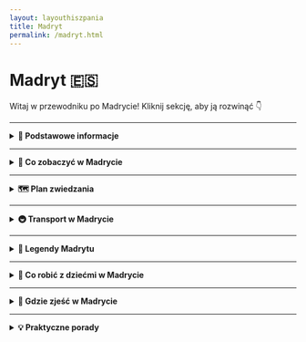 ```yaml
---
layout: layouthiszpania
title: Madryt
permalink: /madryt.html
---
```


# Madryt 🇪🇸 

Witaj w przewodniku po Madrycie! Kliknij sekcję, aby ją rozwinąć 👇


---
<details>
  <summary><strong>📌 Podstawowe informacje</strong></summary>

  <h3>👑 MADRYT</h3>
  <p>
    Madryt – serce Hiszpanii, które nie śpi, bo zawsze coś się dzieje. Nie ma tu plaży, ale jest coś lepszego: nieprzyzwoicie dobra kuchnia, bary tapas na każdym rogu i słońce, które czasem świeci nawet przez całą zimę. To miasto, które z jednej strony potrafi być królewskie i eleganckie, a z drugiej – pełne luzu, śmiechu i życia na ulicy. 
  </p>
  <p>
    Stąd rządzi król, tu decydują politycy, ale też tu bawi się młodzież, tu gra Real Madryt (albo Atlético, jeśli lubisz być pod prąd), tu chodzisz po muzeach, jakbyś zbierał punkty do paszportu kultury, a wieczorem... fiesta, wiadomo.
  </p>
  <p>
    Madryt to też miasto spacerów – chodniki szerokie jak hiszpańska gościnność, parki tak zielone, że można zapomnieć, że jest się w stolicy, a zachody słońca na dachu Círculo de Bellas Artes potrafią wzruszyć nawet najbardziej niewzruszonego podróżnika.
  </p>

  <h4>✈️ Jak się dostać?</h4>
  <p>
    Lotnisko Adolfo Suárez Madrid-Barajas to nie tylko długi szyld – to ogromny węzeł komunikacyjny z bezpośrednimi lotami z Polski (WizzAir, Ryanair, LOT – kto co lubi). Leży zaledwie 13 km od centrum, a dojazd jest banalny – metro (linia 8), autobus ekspresowy (24h na dobę!), taxi albo nawet Uber. Można wysiąść i dosłownie za godzinę sączyć sangrię w dzielnicy La Latina.
  </p>
<h3>☀️ Styl życia w Madrycie</h3>
<p>
Madryt żyje w swoim rytmie – i niekoniecznie pokrywa się on z zegarkiem turysty. Tu życie zaczyna się po 10:00, rozkręca się koło 15:00, a wieczory... no cóż, trwają do rana. Przerwa na sjestę to świętość, kolacja przed 21:00 to herezja, a spotkania towarzyskie w środku tygodnia? Oczywiście – przecież życie towarzyskie to też obowiązek!
</p>
<p>
Mieszkańcy Madrytu wiedzą, jak cieszyć się chwilą. Długie rozmowy przy kawie, tapas z przyjaciółmi, spacery po parkach i plazach, wspólne kibicowanie w barach – wszystko to tworzy klimat, który zaraża luzem i radością życia. Tu nie musisz się spieszyć. Madryt nauczy Cię, że „mañana” to nie lenistwo, tylko filozofia spokoju.
</p>
<p>
A jeśli już mówimy o tradycjach, to nie można zapomnieć o niedzieli. Madrytczycy traktują ją jak święto – to dzień odpoczynku, relaksu i... spacerów! Wiele osób spędza go na przechadzkach po Retiro, głównym parku stolicy, albo bierze udział w tradycyjnych spotkaniach przy „torta de aceite” – słodkich bułeczkach, które najlepiej smakują z kawą. Niedzielne popołudnia to również czas na odwiedzanie lokalnych rynków, takich jak Mercado de San Miguel, gdzie można spróbować hiszpańskich przysmaków i spędzić czas w gronie bliskich.
</p>
</details>

   
  

---

<details>
  <summary><strong>🎯 Co zobaczyć w Madrycie</strong></summary>
  <p>
    Madryt nie rzuca się na Ciebie jak Paryż z wieżą Eiffla czy Rzym z każdym kamieniem krzyczącym „imperium!”. On cię uwodzi powoli – najpierw zaprosi na kawę, potem pokaże jakiś pałac, a na końcu zaprowadzi cię na zachód słońca, po którym już nie będziesz chciał wracać. Co więc warto zobaczyć w tej miejskiej telenoweli?
  </p>

 <details>
  <summary><strong>🏰 Pałac Królewski (Palacio Real)</strong></summary>
  <p><strong>Współrzędne:</strong> 40.4173° N, 3.7147° W</p>
  <p>
    Pałac Królewski w Madrycie to miejsce, które wygląda jakby zostało wyjęte prosto z baśni o królewnach, książętach i smokach (choć smoków tu raczej nie znajdziesz, ale kto wie?). To oficjalna rezydencja hiszpańskiej rodziny królewskiej, chociaż sami monarchowie od dawna już się tu nie zatrzymują. W każdym razie, nie martw się – to nie oznacza, że pałac jest pusty! Wręcz przeciwnie – jest pełen przepychu, złota i takiego przepychu, że aż ciężko uwierzyć, że nie przeżywasz właśnie sceny z filmu o wielkich intrygach dworskich.
  </p>
  <p>
    Wejście do Pałacu to jak krok w czasie, gdy królowa Elżbieta I zarządzała modą, a monarchowie spacerowali w swych bogato zdobionych strojach, otoczeni doradcami i… strażnikami, którzy wyglądają jakby właśnie wyszli z wybiegu mody. Pałac to prawdziwe arcydzieło architektury barokowej. To jeden z największych i najpiękniejszych pałaców w Europie, więc bez wątpienia wywoła u Ciebie ślinotok z zachwytu, a po wyjściu poczujesz się jakbyś przeżył coś wielkiego, chociażbyś tylko spacerował po jego holach i podziwiał wystrój wnętrz. 
  </p>
  <p>
    Mówią, że „mniej znaczy więcej”, ale to na pewno nie jest dewiza Pałacu Królewskiego. Złote sufity, tapety z jedwabiu, żyrandole, które mają więcej kryształów niż cały twój budżet na wakacje, a także mnóstwo pokoi, które nie mogłyby być bardziej wypełnione przepychem. W każdym z tych pomieszczeń czujesz się jakbyś wpadł do czasów, gdzie złoto i jedwab były normą. Przypuszczam, że nie raz pomyślisz, że Twoje mieszkanie mogłoby być równie gustowne, gdyby tylko miało nieco więcej tych wszystkich drogocennych detali. 
  </p>
  <p>
    Chociaż dziś królowie nie siedzą na tronie, nie znaczy to, że Pałac nie jest pełen życia. Tutaj organizowane są oficjalne ceremonie, a także, jeśli masz szczęście, możesz natknąć się na jakiś interesujący event, który pozwoli ci poczuć się jak część hiszpańskiej arystokracji. Niezależnie od tego, czy staniesz na chwilę przed drzwiami Pałacu, czy weźmiesz udział w zwiedzaniu wnętrz – poczujesz się jak w filmie, gdzie twoim zadaniem jest rozwiązanie jakiejś dworskiej tajemnicy, podczas gdy eleganckie kurtyzany plotkują na tyłach. W końcu, wszystko jest możliwe w tym pałacowym świecie. 
  </p>
  <p>
    Pałac to jednak nie tylko wnętrza, ale także ogrody! Po wyjściu z pomieszczeń pełnych złota, warto udać się na spacer po zewnętrznych ogrodach, które w swoim uroku nie ustępują wnętrzom. Piękne alejki, fontanny, zieleń – wszystko sprawia, że możesz poczuć się jak na królewskim spacerze w towarzystwie… no właśnie, nikogo, bo wciąż możesz czuć się jakbyś był jedynym gościem na tej monarchistycznej ziemi. Idealne na chwile relaksu po zobaczeniu barokowego przepychu w środku.
  </p>
  <p>
    A teraz dla tych, którzy czują, że ich marzenie o byciu księżniczką lub księciem jest wciąż żywe – wejdź na dach Pałacu. Tak, na dachu czeka Cię widok, który rozciąga się na całe miasto. Widok jest tak niesamowity, że poczujesz się jakbyś naprawdę miał jakieś królewskie korzenie, a Madryt – to twoje królestwo. I tu dopiero zaczyna się magia – poczujesz, jak miasto wchodzi ci w serce, a ty zrozumiesz, dlaczego tak wiele osób zakochało się w tym pałacu.
  </p>
  <p>
    Warto dodać, że Pałac Królewski jest jednym z najbardziej rozpoznawalnych symboli Madrytu, więc nawet jeśli nie planujesz zwiedzać wnętrz, na pewno zrobisz sobie zdjęcie przed tym monumentalnym budynkiem. A jeśli ktoś zada Ci pytanie „Gdzie jesteś?”, odpowiedz z dumą: „Jestem w sercu Madrytu, królewskim sercu”. I niech wszyscy ci zazdroszczą!
  </p>
  <p>
    Pałac Królewski w Madrycie to po prostu atrakcja, której nie można pominąć. Czy to dla wykwintnego wystroju, czy dla poczucia, że przynajmniej przez chwilę jesteś częścią hiszpańskiej monarchii – warto odwiedzić to miejsce. W końcu, kto nie chciałby poczuć się jak książę (albo chociaż jak turysta, który dobrze się bawi)?
  </p>
</details>

  <details>
  <summary><strong>🖼️ Muzeum Prado</strong></summary>
  <p><strong>Współrzędne:</strong> 40.4138° N, 3.6921° W</p>
  <p>
    Muzeum Prado to jak biblioteka wypełniona obrazami, które mogą cię rozbawić, zadziwić, a czasami sprawić, że zastanowisz się, czy przypadkiem nie straciłeś poczucia rzeczywistości. To jedno z najważniejszych muzeów w Europie i kolejne miejsce, które sprawi, że poczujesz się jak intelektualista, nawet jeśli przed chwilą robiłeś selfie z gołębiem na Plaza Mayor. W końcu sztuka współczesna to jedno, ale stara sztuka, pełna pędzli, farb i bez wątpienia geniuszu – to zupełnie inna bajka.
  </p>
  <p>
    Wchodząc do Prado, przygotuj się na spotkanie z gigantami malarstwa: Velázquez, Goya, El Greco – to nazwiska, które mogą sprawić, że poczujesz się jakbyś przeniósł się do XVII czy XVIII wieku. I wiesz co? To będzie absolutnie magiczne. Obrazy tych mistrzów to prawdziwe dzieła sztuki, które przyprawiają o dreszcze. Czasami masz wrażenie, że portrety stojące w Prado patrzą na ciebie z takim zaciekawieniem, jakbyś miał przed sobą samego siebie, ale w wersji „głównego bohatera dramatu historycznego”.
  </p>
  <p>
    Zaczynasz od Velázqueza – tego samego, który stworzył słynny obraz „Las Meninas”. Nie martw się, nie będziesz musiał rozwiązywać żadnych zagadek dotyczących dworskich intryg (choć to by było ciekawe), ale poczujesz się jak część tej całej atmosfery. A potem trafiasz na Goyę. Goya to ten facet, który pomalował „Czarną Serię”, czyli obrazy, które mogą sprawić, że zaczniesz zastanawiać się nad sensem życia. Ale spokojnie, to tylko malarstwo. Nikt cię nie zmusi do rozmyślania o złamanych sercach i nieudanych romansach w XVIII wieku. 
  </p>
  <p>
    Jeśli nie jesteś mistrzem w rozpoznawaniu sztuki, to nie przejmuj się. Muzeum Prado sprawi, że każda wizyta będzie ekscytująca, a obrazy mówią do ciebie w sposób, który ma więcej sensu niż cała twoja kolekcja zdjęć na Instagramie. Co ciekawe, w Prado wciąż odbywają się wystawy czasowe, które pozwalają zobaczyć dzieła różnych artystów, nie tylko tych na stałe związanych z Hiszpanią. Więc jeśli masz dość już patrzenia na tych samych twórców, zawsze znajdziesz coś nowego, co zaspokoi twoje artystyczne głody.
  </p>
  <p>
    Zanim wyjdziesz, koniecznie sprawdź dzieła El Greca, które są w Prado – jeśli jeszcze tego nie zrobiłeś, prawdopodobnie będziesz zaskoczony jego unikalnym stylem, który przypomina coś pomiędzy abstrakcją, a dziełami religijnymi, które mogłyby stać się okładkami płyt metalowych zespołów. 
  </p>
  <p>
    Jeśli po całym zwiedzaniu nadal masz energię (i nie czujesz się jak malarz po 12 godzinach pracy), to wybierz się na chwilę odpoczynku w muzealnej kawiarni. Odpowiednia dla tych, którzy marzą o relaksie po całym dniu podziwiania sztuki. I tak, kawa smakuje lepiej, gdy masz za sobą Goyę i Velázqueza.
  </p>
  <p>
    A na koniec – nie zapomnij o „próbie intelektualistycznej”. Wystarczy popatrzeć na jeden z obrazów, zmrużyć lekko oczy i powiedzieć: „Hmmm, ciekawe, jakie emocje wyraża ta postać?”. Ludzie będą ci zazdrościć, bo wyglądasz wtedy jak ktoś, kto rozumie te wszystkie malarskie tajemnice. A jeśli uda ci się wymyślić coś bardziej wyszukanego, to już w ogóle będziesz na szczycie!
  </p>
  <p>
    Wizyta w Prado to jak podróż w czasie, gdzie każdy obraz to klucz do zrozumienia minionych wieków. Jeśli Madryt to miasto sztuki, to Prado jest jego sercem. Niezależnie od tego, czy jesteś fanem sztuki, czy po prostu chcesz popatrzeć na obrazy, które nie rozprysną się ci na ekranie telefonu – to miejsce jest absolutnie obowiązkowe. 
  </p>
</details>

  <details>
  <summary><strong>🌳 Park Retiro</strong></summary>
  <p><strong>Współrzędne:</strong> 40.4168° N, 3.6840° W</p>
  <p>
    Park Retiro to taki Madryt w wersji "slow life". Jeśli miasto jest za głośne, zbyt tłoczne i pełne ludzi, którzy biegają od muzeum do muzeum, to tutaj znajdziesz chwilę oddechu. To nie tylko park – to miejsce, gdzie możesz poczuć się jak prawdziwy madrycki bohater... oczywiście, jeżeli „bohater” oznacza osobę, która relaksuje się przy fontannach, unika zgiełku i tylko od czasu do czasu daje się porwać na przejażdżkę łódką po jeziorze.
  </p>
  <p>
    Park jest rozległy, więc jeśli chcesz poczuć się jak prawdziwy odkrywca, bez obaw – masz gdzie wędrować. Czekają tu alejki, które prowadzą do urokliwych zakątków, a każda z nich to inny świat: raz spotkasz tu joginów robiących "tree pose" (na pewno lepszych od twoich prób w domu), innym razem zobaczysz grupy przyjaciół, którzy postanowili poprzestać na tańczeniu salsy przy muzyce z głośników. Jest też kilka "stref relaksu", czyli takich miejsc, w których wyciągasz koc i zapominasz o całym świecie – a jeśli trafi ci się ładna pogoda, na pewno nie będziesz chciał wyjść.
  </p>
  <p>
    Jezioro w parku to prawdziwa atrakcja – nie dlatego, że ma jakąś specjalną historię (choć kto wie, może ma), ale głównie dlatego, że to miejsce, w którym możesz wypożyczyć łódkę i spędzić kilka chwil na wodzie. Wyobraź sobie – ty, łódka, jezioro, spokój, może kawałek chleba, który wpadnie do wody, a w oddali dzieciaki, które rzucają ci spojrzenia pełne zazdrości. Słoneczne popołudnie w Madrycie w tej scenerii? Marzenie.
  </p>
  <p>
    Ale to nie wszystko! W parku znajdziesz też Pałac Kryształowy (Palacio de Cristal), który wygląda jakby ktoś umieścił go tam przypadkiem, nie wiedząc, co zrobić z resztkami starego szkła i konstrukcji. Tak, wygląd jest imponujący, a wnętrze pełne sztuki współczesnej. Możesz poczuć się, jakbyś przeniósł się do innego wymiaru, w którym wszyscy rozmawiają o sztuce, a ty masz ochotę raczej kupić lody.
  </p>
  <p>
    Warto też zwrócić uwagę na Pałac Velázquez, który jest teraz muzeum, ale kiedyś służył jako miejsce dla królewskich wystaw. Nie musisz być specjalistą od sztuki, żeby docenić architekturę tego miejsca i klimat, który tworzy. A jeśli niczego nie kupisz, przynajmniej możesz zrobić zdjęcie na tle pałacu i poczuć się jak członek rodziny królewskiej... no, prawie.
  </p>
  <p>
    Park Retiro to idealne miejsce na leniwy spacer, ale także doskonała przestrzeń na poranną medytację, jogę (jeśli tego szukasz) lub po prostu przysiąść w cieniu i patrzeć, jak życie płynie wokół ciebie. Tu masz wszystko: jezioro, pałace, fontanny, kwiaty, mnóstwo przestrzeni i odpowiednią ilość spokoju, by naprawdę poczuć, że jesteś w sercu Madrytu, ale z dala od zgiełku. Jeśli Madryt jest za szybki, to Retiro to jego wolniejsza wersja.
  </p>
  <p>
    Więc jeśli masz dość zwiedzania muzeów i chcesz się zrelaksować, albo po prostu cieszyć się widokiem jakiegoś gołębia, który może czuć się bardziej artystyczny od ciebie – Park Retiro jest twoim nowym najlepszym przyjacielem. Jeśli przyjeżdżasz do Madrytu, nie zapomnij się tam zatrzymać. I pamiętaj, że nie ma nic złego w tym, żeby spędzić popołudnie po prostu siedząc na trawie z dobrym książkowym towarzystwem.
  </p>
</details>

  <details>
  <summary><strong>🌇 Świątynia Debod</strong></summary>
  <p><strong>Współrzędne:</strong> 40.4255° N, 3.7184° W</p>
  <p>
    Tak, dobrze widzisz – Świątynia Debod w Madrycie to nie pomyłka. To egipska świątynia w samym sercu Hiszpanii, więc jeśli kiedykolwiek marzyłeś o tym, żeby poczuć się jak Indiana Jones, nie musisz już latać do Egiptu. Wystarczy, że odwiedzisz to miejsce, które wygląda jakby zostało tu przeniesione z czasów faraonów, prosto do Madrytu – ale bez piasku, za to z palmami i widokiem na miasto.
  </p>
  <p>
    Świątynia została zbudowana ponad 2 000 lat temu nad brzegiem Nilu, a potem, po zamknięciu Aswan, podjęto decyzję o przeniesieniu jej do Madrytu. Dlaczego Madryt? No cóż, to trochę jak prezent od Egiptu dla Hiszpanii – a kto nie lubi prezentów? Przeniesiono ją do Madrytu w latach 60-tych, a teraz jest jedną z największych atrakcji turystycznych, które łączą historię z magią starożytnego Egiptu w sercu współczesnej Hiszpanii.
  </p>
  <p>
    Wokół świątyni rozciąga się mały park, więc idealnie nadaje się na szybki spacer w upalne dni (a Madryt potrafi być upalny). Możesz tu też spotkać turystów robiących zdjęcia na tle piramidy, ale nie tylko – lokalni mieszkańcy również przychodzą tu odpocząć i podziwiać zachody słońca. Tak, zachód słońca przy Świątyni Debod to widok, który zapada w pamięć. Różowe, złote i pomarańczowe barwy nieba odbijają się w wodzie i wiesz, że właśnie znalazłeś najlepsze miejsce w Madrycie do zrobienia pamiątkowego zdjęcia. I kto powiedział, że nie można być w dwóch miejscach jednocześnie – starej, egipskiej świątyni i nowoczesnym Madrycie?
  </p>
  <p>
    Choć w środku świątynia jest dość minimalistyczna, to cała jej otoczka, w tym również wieczorne iluminacje, sprawia, że odwiedzający czują się, jakby przekroczyli granicę między epokami. Możesz poczuć się jak starożytny Egipcjanin na chwilę, gdy spacerujesz po placu wokół świątyni, ale bez konieczności walki z piramidami.
  </p>
  <p>
    I tak, to wciąż nie jest żart – w Madrycie naprawdę możesz zobaczyć starożytną egipską świątynię. Więc jeśli masz dość klasycznych zabytków, jak pałace czy muzea, a chcesz zobaczyć coś naprawdę wyjątkowego, Świątynia Debod będzie dla Ciebie idealnym przystankiem. Zdecydowanie miejsce, które trzeba zobaczyć. A jeśli szukasz pomysłu na idealne selfie... wiesz, gdzie iść.
  </p>
</details>

<details>
  <summary><strong>🛍️ Gran Vía</strong></summary>
  <p><strong>Współrzędne:</strong> 40.4190° N, 3.7074° W</p>
  <p>
    Gran Vía w Madrycie to jak główna arteria miasta – nie tylko dla samochodów, ale przede wszystkim dla turystów i tych, którzy chcą poczuć puls stolicy Hiszpanii. Jeśli Madryt miałby swoje serce, to biłoby właśnie tutaj. To jedna z najbardziej rozpoznawalnych ulic w mieście, pełna neonów, sklepów, teatrów i niezliczonych restauracji. Przyjeżdżasz, patrzysz, i zastanawiasz się, czy jesteś w Madrycie, Nowym Jorku, czy na Broadwayu. Przekonasz się, że Gran Vía to prawdziwa mieszanka kultury, mody i nieustającego zgiełku – a każdy jej krok to jak scena w filmie.
  </p>
  <p>
    Jeśli mówimy o Gran Vii, to mówimy o ulicy, która łączy historię z nowoczesnością. Jest to przestrzeń, gdzie obok secesyjnych kamienic stoją nowoczesne wieżowce. Poczujesz się tu jak bohater filmu, który idzie do kina na najnowszy hit, ale zamiast popcornu, ma w ręku torbę z zakupami. W ciągu dnia Gran Vía tętni życiem: ludzie wchodzą do butików, a turyści robią zdjęcia na tle najbardziej ikonicznych budynków. Wieczorem cała ulica zamienia się w neonową krainę, gdzie światła teatrów i sklepów tworzą niesamowitą atmosferę.
  </p>
  <p>
    Gran Vía to też raj dla miłośników zakupów. Znajdziesz tu wszystko – od luksusowych butików po sieciowe sklepy, które pozwalają poczuć się jak na modowej ulicy w Mediolanie. Jeśli nie masz zamiaru wydawać fortuny na markowe ubrania, zawsze możesz poszukać czegoś w bardziej przystępnej cenie. I pamiętaj – Gran Vía to też świetne miejsce na przerwę w kawiarni. Po kilku godzinach spaceru po sklepowych labiryntach, możesz sięgnąć po kawę i odpocząć, obserwując tłumy przechodzące obok. 
  </p>
  <p>
    A jeśli masz ochotę poczuć się jak prawdziwy Madrytczyk, to tu również znajdziesz teatr i kino – czyli rozrywkę w najlepszym stylu. Gran Vía to również centrum życia nocnego Madrytu, z wieloma barami i klubami, które nie pozwolą Ci się nudzić. Jeśli chcesz poczuć prawdziwy klimat miasta, koniecznie wybierz się tutaj na wieczorny spacer, bo magia Gran Vii w blasku neonów robi wrażenie. 
  </p>
  <p>
    Mówią, że Madryt to miasto, które nigdy nie zasypia – a Gran Vía to idealny dowód na to, że to prawda. Miejsce, które łączy sztukę, zakupy, kulturę i zabawę, i które jest w stanie zaspokoić potrzeby każdego turysty. Więc nie zwlekaj – wskocz na Gran Vía i daj się porwać jej atmosferze. I pamiętaj – to dopiero początek madryckiej przygody!
  </p>
</details>

  <details>
  <summary><strong>⛪ Plaza Mayor</strong></summary>
  <p><strong>Współrzędne:</strong> 40.4154° N, 3.7074° W</p>
  <p>
    Plaza Mayor to serce Madrytu, które bije w rytmie hiszpańskiej tradycji, turystyki i kawy z mlekiem. To rynek, który z każdej strony otoczony jest pięknymi budynkami z balkonami, a na środku można poczuć się jak bohater filmu – tylko w tej wersji głównym bohaterem jest kanapka z kalmarami. Tak, dobrze widzisz – jeśli chcesz poczuć się jak prawdziwy Madrytczyk, to wpadnij tu na lunch i zamów tę lokalną specjałość. Wyjątkowy smak i... dziwne spojrzenia przechodniów, którzy się zastanawiają, dlaczego jedzących kalmary nikt nie karmi na plaży.
  </p>
  <p>
    Plaza Mayor to miejsce, które już od stuleci łączy Madrytczyków. Dziś pełne jest turystów, którzy robią zdjęcia, spacerują po arkadach i zastanawiają się, czy to właśnie tu kiedyś odbywały się słynne corridy. Może nie znajdziesz byka, ale za to na pewno zobaczysz artystów ulicznych, którzy dumnie prezentują swoje talenty – od tańców flamenco po śpiewy, które mogą ci przypomnieć, że Hiszpanie potrafią rozgrzać atmosferę lepiej niż sama słońce. 
  </p>
  <p>
    Plaza Mayor to także idealne miejsce na odpoczynek. Siadasz w jednej z kawiarenek, zamawiasz kawę i zaczynasz podziwiać piękno otaczających Cię budynków, które pamiętają czasy Habsburgów. Możesz tu spokojnie zrelaksować się, podziwiając styl architektoniczny z XVI wieku, ale nie zapominaj, że to także miejsce pełne życia. Ludzie przechadzają się, gawędzą, a niektórzy – jak ty – patrzą z zachwytem na to, jak w jednym miejscu zderzają się historia, kultura i codzienność.
  </p>
  <p>
    A kiedy zmęczy Cię już spacer, możesz zatrzymać się przy jednym z kiosków i spróbować słynnych churros z czekoladą. Smak tej przekąski to prawdziwa uczta dla podniebienia, ale musisz się przygotować, bo te słodkości mają w sobie moc uzależniającą. Będziesz chciał więcej, a potem... jeszcze więcej! 
  </p>
  <p>
    Warto też wiedzieć, że Plaza Mayor to doskonałe miejsce na rozpoczęcie swojego zwiedzania Madrytu. To jak centrum turystyczne, z którego wszędzie jest blisko. Możesz stąd udać się na Pałac Królewski, Mercado de San Miguel czy gran Via. A jeśli będziesz miał szczęście, na Plaza Mayor trafisz akurat na jakieś wydarzenie, koncert lub targ, które dodatkowo umili Ci czas. 
  </p>
  <p>
    Więc jeśli chcesz poczuć się jak prawdziwy Madrytczyk (albo przynajmniej zbliżyć się do tego ideału), koniecznie odwiedź Plaza Mayor. I nie zapomnij spróbować kalmarów w bułce – jeśli nie tutaj, to gdzie indziej?
  </p>
</details>

<details>
  <summary><strong>🌞 Puerta del Sol</strong></summary>
  <p><strong>Współrzędne:</strong> 40.4168° N, 3.7038° W</p>
  <p>
    Puerta del Sol to miejsce, gdzie Madryt zaczyna swoją opowieść. Dosłownie. Z tego punktu rozchodzą się wszystkie główne drogi Hiszpanii, więc jeśli kiedykolwiek zastanawiałeś się, gdzie zacząć zwiedzanie tego miasta, to właśnie tutaj. To jak centralna scena w teatrze Madrytu – pełno ludzi, straganów, artystów ulicznych i turystów, którzy zastanawiają się, w którą stronę pójść, by zobaczyć więcej tej miejskiej telenoweli. Warto tylko pamiętać, że nie ma tu co liczyć na chwilę ciszy. Puerta del Sol to zawsze gwar i zgiełk, który jednak ma swój niepowtarzalny urok.
  </p>
  <p>
    Co tu zobaczymy? Oprócz niezliczonej ilości turystów (spokojnie, będziesz jednym z nich), można natrafić na symbol Madrytu – niedźwiedzia wspinającego się na drzewo. Tak, w tym mieście mają w herbie... niedźwiedzia. I to nie byle jakiego, tylko stojącego dumnie na drzewie, bo czemu nie? Na Placu znajduje się także „Kilometr zero” – punkt, od którego zaczynają się wszystkie drogi w Hiszpanii. To doskonała okazja, żeby zrobić zdjęcie, które pochwalisz się znajomym, mówiąc, że właśnie stoisz w samym sercu kraju.
  </p>
  <p>
    Puerta del Sol to również świetne miejsce na ludziobranie – turyści tu przychodzą, fotografują się, filmują, a Hiszpanie – no cóż – załatwiają codzienne sprawy, niczym się nie przejmując. To klasyczna hiszpańska mieszanka turystycznego szaleństwa i miejskiego życia w jednym. I tak, jak Madryt jest znany z tego, że nie śpi, tak Puerta del Sol to jego serce, które bije bez przerwy. Zatrzymują się tu autobusy, pociągi, turyści, lokalni – wszyscy w tym samym miejscu, w tym samym czasie. 
  </p>
  <p>
    Ale Puerta del Sol to nie tylko punkt startowy do innych atrakcji, ale także idealne miejsce, by poczuć rytm miasta. Co tu robić? Możesz posiedzieć na jednym z ławek (które są wspaniałym przykładem „wygodnych” hiszpańskich standardów siedzenia) i obserwować ludzi. A jeśli znuży cię tłum, zawsze możesz znaleźć chwilę dla siebie w jednej z okolicznych kawiarni, gdzie najczęściej serwują "churros con chocolate". Kto by pomyślał, że na jednym placu można jednocześnie czuć się częścią tłumu i odrobinę jak turysta w poszukiwaniu przygód? 
  </p>
  <p>
    Więc jeśli chcesz poczuć się jak prawdziwy Madrytczyk (lub turysta na wczasach w stolicy Hiszpanii), koniecznie zatrzymaj się na Puerta del Sol. Zrób zdjęcie, obróć się w kółko, poczuj ten niepowtarzalny klimat, a potem ruszaj dalej – w stronę Pałacu Królewskiego, na Gran Vía, a może nawet na zakupy, bo Puerta del Sol to również świetna baza wypadowa do szaleństwa zakupowego.
  </p>
</details>

<details>
  <summary><strong>🕍 Katedra Almudena</strong></summary>
  <p><strong>Współrzędne:</strong> 40.4169° N, 3.7116° W</p>
  <p>
    Katedra Almudena to miejsce, które przez lata robiło w Madrycie coś w stylu „przepraszam, jeszcze nie gotowe”, ale teraz? No teraz to już arcydzieło. Zaczęło się skromnie, od prób budowy w 1883 roku, ale jakby architekt stwierdził, że tak łatwo to z niego nie wyjdzie i postanowił, żeby wszystko było doskonałe – trochę klasyki, trochę nowoczesności, no i kilka fajnych detali, żeby nikt się nie nudził. Katedra to połączenie tradycji i współczesności, jakby ktoś chciał połączyć gotyk z odrobiną nowoczesnego minimalizmu. Tylko zamiast skórzanych sof, masz złote ołtarze. 
  </p>
  <p>
    Jeśli szukasz momentu „wow”, to widok z dachu tej katedry będzie odpowiedni. Niezależnie od tego, czy zmęczony turysta, czy ambitny podziwiacz, warto się wdrapać (no, może nie wdrapać, ale wjechać windą), żeby zobaczyć panoramę Madrytu z góry. Tak, ten widok to coś, czego nie zapomnisz – Madryt rozciąga się jak na dłoni, a Ty poczujesz się, jakbyś podbijał świat z wysokości. Nawet jeśli Twoje nogi krzyczą, że mają dość, a cellulit nie chce współpracować w tej walce, ten widok wynagrodzi Ci każdy krok.
  </p>
  <p>
    W środku, to już totalna magia. Ołtarze, mozaiki, rzeźby – tyle dekoracji, że w zasadzie można by tu zrobić osobną wystawę pt. „Jak ozdobić kościół na sto różnych sposobów”. To idealne miejsce, by poczuć się przez chwilę jak król (albo przynajmniej jego doradca), i nie, nie musisz mieć diademu ani korony – wystarczy tylko parę minut podziwiania. 
  </p>
  <p>
    A jeśli jesteś osobą, która lubi zaskakiwać innych ciekawostkami, to pamiętaj – Katedra Almudena to miejsce, gdzie odbył się ślub Jana Pawła II z Królową Hiszpanii, Sofią. Więc nie tylko turystycznie, ale i historycznie – to miejsce, które ma swoją wagę. Warto przystanąć, by poczuć tę historyczną atmosferę, a potem... no cóż, wrócić do tej cudownej codzienności Madrytu i ruszać na dalsze przygody. 
  </p>
  <p>
    P.S. Warto tu wpaść na chwilę spokoju – to miejsce, które spokojnie może być jednym z tych, które przypomną Ci, że Madryt to nie tylko szaleństwo. I choć z zewnątrz może wyglądać jak klasyczny kościół, to w środku kryje się coś, co sprawi, że przez chwilę poczujesz się jak turysta... z duchowym doświadczeniem.
  </p>
</details>

<details>
  <summary><strong>🧱 Mercado de San Miguel</strong></summary>
  <p><strong>Współrzędne:</strong> 40.4153° N, 3.7094° W</p>
  <p>
    Wchodzisz do Mercado de San Miguel i masz poczucie, że trafiłeś do nieba... ale nie takiego nudnego, białego z chmurkami. Tu jest żywiołowo, kolorowo i pełno smakołyków, które bardziej przypominają dzieło sztuki niż zwykły obiad. Połączenie rynku i gastronomicznej mekki, gdzie każdy kęs jest jak mała uczta z różnymi smakami Hiszpanii. To nie jest zwykły targ, to raczej popis tego, co Hiszpania ma najlepsze do zaoferowania w formie bitej śmietany, tapasów i reszty pyszności.
  </p>
  <p>
    Mercado de San Miguel to raj dla zmysłów – każdy kąt pachnie inaczej, a każdy stragan kusi czymś nowym. Możesz tu spróbować wszystkiego: od świeżych ostryg, przez churros, po mini-hamburgery – każdy kawałek to mała podróż do innego regionu Hiszpanii. Najlepsze w tym miejscu jest to, że nie musisz decydować się na jedno danie – to jak bufet marzeń, tylko że lepszy. W jednym kącie degustujesz szynkę iberyjską, w drugim próbujesz najnowsze trendy w hiszpańskim jedzeniu, a w trzecim... po prostu siedzisz przy barze i pijesz czwórkę wina z lokalnymi winogronami. 
  </p>
  <p>
    W środku panuje atmosfera, która wciąga niczym najlepszy odcinek serialu. Nie zdziw się, jeśli zatrzymasz się tu na chwilę, a po godzinie odkryjesz, że przesiedziałeś cały wieczór. Po zmroku, kiedy tłumy turystów znikają, a przyjeżdżają lokalni mieszkańcy, miejsce nabiera jeszcze większego uroku. W końcu to przecież tu możesz spróbować najlepszej oliwy, zapisać się na kurs gotowania paelli (wiesz, że też na to zasługujesz) i zakochać się w winie, którego nie znajdziesz nigdzie indziej. 
  </p>
  <p>
    Ale pamiętaj – ceny tu czasem mogą być wyższe niż twoje ambicje, zwłaszcza jeśli zamówisz tapas od lokalnych mistrzów sztuki kulinarnej. Ale hej – dla takich chwil warto czasem wydać parę euro więcej. Mercado de San Miguel to nie tylko miejsce, w którym zjesz – to doświadczenie, które na długo zostanie w pamięci. Jeśli szukasz miejsca, które łączy smak, atmosferę i mały kawałek hiszpańskiej duszy, to właśnie tu powinieneś być. 
  </p>
  <p>
    P.S. I nie zapomnij spróbować cava! To jak hiszpański sposób na powiedzenie „ciesz się życiem” w jednej butelce.
  </p>
</details>

<details>
  <summary><strong>🎭 Teatro Real</strong></summary>
  <p><strong>Współrzędne:</strong> 40.4189° N, 3.7110° W</p>
  <p>
    Teatro Real to jak luksusowy teatr operowy, w którym królowie nie tylko siedzą na balkonach, ale sami wykonują rolę! Wchodzisz do tego miejsca i czujesz się jak część wielkiego dramatu – nie tylko na scenie, ale i wśród publiczności, bo przecież czy jest coś bardziej ekscytującego niż możliwość założenia smokingu i udawania, że masz przepustkę na galę rozdania Oscarów? 
  </p>
  <p>
    W Teatro Real odbywają się spektakle na światowym poziomie – Carmen, Don Giovanni, Tosca... Można by pomyśleć, że opera to tylko dla wyższych sfer, ale nie! Zresztą, jeśli nigdy nie bywasz na operze, to teraz masz idealną okazję, by poczuć się jak bohater opery, samemu wybierając, czy wejdziesz na spektakl z wielkim grzmotem, czy cichutko usiądziesz w najciemniejszym rogu, szukając trochę kultury i może... wyjątkowej atmosfery.
  </p>
  <p>
    Budynek Teatru Real sam w sobie to prawdziwy zabytek. Z zewnątrz jest taki dostojny, że nie wiesz, czy to teatr, czy pałac królewski – elegancja, detale, architektura... To jakby Leonardo da Vinci i David Bowie zaprojektowali wspólnie budynek. I rzeczywiście, wnętrze sprawia, że nie możesz się oprzeć wrażeniu, że oto stajesz w centrum świata sztuki – złote zdobienia, wielkie sale, luksusowe loże… prawdziwy teatr marzeń.
  </p>
  <p>
    Oczywiście, bilet na operę kosztuje więcej niż twój zwykły zestaw do kina, ale patrz na to jak na inwestycję. Bo teatr to nie tylko spektakl – to cała atmosfera, przeżycie, coś, co zapamiętasz na długo. Co więcej, Teatro Real to miejsce, które oferuje coś dla każdego – nie tylko dla tych, którzy potrafią rozpoznać „Tenor, śpiewający w wysokich rejestrach”. Można tu też przyjść na koncerty, festiwale, a nawet próby – co świetnie sprawdza się, jeśli chcesz poczuć się jak VIP bez wydawania fortuny na bilet.
  </p>
  <p>
    P.S. A jeśli nie masz pojęcia, o czym śpiewają w operze, to zrób jak ja – ubierz się elegancko, przytakuj ze zrozumieniem, a potem... po prostu pozwól sobie na rozkoszowanie się magią sztuki. 
  </p>
</details>

<details>
  <summary><strong>🧩 Plaza de España</strong></summary>
  <p><strong>Współrzędne:</strong> 40.4179° N, 3.7132° W</p>
  <p>
    Plaza de España to miejsce, które zmieniło się bardziej niż Twoja ulubiona aplikacja po aktualizacji. Po remoncie prezentuje się jak prawdziwa gwiazda Madrytu, ale nie martw się – nie zapomniała swoich korzeni. Choć teraz wygląda bardziej elegancko, nadal czuje się jak stary przyjaciel, który za każdym razem mówi „cześć!” z nowym uśmiechem. 
  </p>
  <p>
    Znajdziesz tu nie tylko wspaniałe widoki, ale i pomnik Don Kichota, który (nadal) walczy z wiatrakami. Może i nie tak jak kiedyś, ale jego walka z tymi nieuchwytnymi wrogami trwa – chyba to zrozumiesz, gdy po raz kolejny napotkasz tłum turystów, próbujących zrobić sobie selfie z jego pomnikiem. A co tam! Sam Don Kichot pewnie by się śmiał. 
  </p>
  <p>
    Plaza de España to jedno z tych miejsc, które jest pełne historii, ale nie traktuje jej zbyt poważnie. Możesz tu usiąść na jednej z ławek, patrząc na Don Kichota, który nieustannie marzy o bohaterskich czynach, ale wcale nie musi walczyć – wystarczy, że jest symbolem tego, co Madryt w sobie kryje: pasji, energii i tej nieodpartej chęci, by dążyć do czegoś, nawet jeśli jest to wiatrak.  
  </p>
  <p>
    Warto tu przyjść, pospacerować, zrobić kilka zdjęć i zrozumieć, że Plaza de España jest niczym Madryt – wciąż pełne niespodzianek, wciąż w ruchu i pełne życia. A na koniec dnia – idealne miejsce na picie kawy i podziwianie miejskiego zgiełku, który zdaje się być częścią tej telenoweli, w której każdy turysta ma swoje miejsce.
  </p>
</details>

<details>
  <summary><strong>⚽ Santiago Bernabéu</strong></summary>
  <p><strong>Współrzędne:</strong> 40.4531° N, 3.6883° W</p>
  <p>
    Santiago Bernabéu to stadion, który ma więcej historii niż Twoje konto na Instagramie, a z pewnością więcej emocji niż wszystkie Twoje wieczory z Netflixem. To miejsce, które każdemu piłkarskiemu fanowi daje dreszczyk emocji już przy samym wejściu, a jeśli jesteś kibicem Realu Madryt – to czujesz się tu jak w świątyni. Jeśli zaś nie – nie martw się, stadion ma taką atmosferę, że poczujesz się jak na największym koncercie w twoim życiu, nawet jeśli nie wiesz, co to „ofensywa”.
  </p>
  <p>
    Oczywiście, stadion Santiago Bernabéu to nie tylko dla fanów piłki nożnej. Możesz tu przyjść, nawet jeśli Twoja jedyna styczność z piłką to ta na Instagramie. Wewnątrz znajdziesz muzeum pełne pucharów, trofeów i zdjęć piłkarskich legend – Ronaldo? Raul? Może tu, może tam. To miejsce pełne wspomnień i emocji, które sprawiają, że zaczynasz marzyć o zdobyciu złotej piłki... a przynajmniej o dobrym selfie na tle stadionu.
  </p>
  <p>
    Warto zajrzeć do muzeum – bo co może być lepszego, niż popatrzeć na trofea, których prawdopodobnie nigdy nie zdobędziesz (ale przynajmniej przez chwilę poczujesz się jak mistrz)? A jeśli masz szczęście i akurat wpadniesz na mecz – przywitaj się z tą niezapomnianą atmosferą i od razu zacznij kibicować, bo w Madrycie to trochę jak bycie częścią wielkiego sportowego show.
  </p>
  <p>
    Dla tych, którzy nie mają biletów na mecz, stadion oferuje wycieczki, gdzie możesz zajrzeć do szatni, przejść przez tunel, którym piłkarze wchodzą na boisko, a także usiąść na trybunach i poczuć się jak prawdziwy kibic. Bo Santiago Bernabéu to miejsce, które wciąga bez względu na to, czy interesujesz się piłką nożną, czy po prostu chcesz poczuć ducha Madrytu na własnej skórze.
  </p>
</details>

<details>
  <summary><strong>⚽ Wanda Metropolitano</strong></summary>
  <p><strong>Współrzędne:</strong> 40.4375° N,  -3.6004° W</p>
  <p>
    Wanda Metropolitano – stadion, który jest tak nowoczesny, że nie tylko piłkarze, ale nawet kibice czują się tutaj jak na futurystycznym statku kosmicznym. Jeśli Santiago Bernabéu to starożytna świątynia piłki nożnej, to Wanda Metropolitano to jej nowoczesny, pełen technologii brat, który lubi głośno mówić: „Zobacz, co potrafię!”. Ale nie martw się – nawet jeśli nie znasz się na piłce nożnej, poczujesz się tutaj jak VIP, bo stadion ma to „coś”.
  </p>
  <p>
    Jako główny obiekt Atlético Madryt, Wanda Metropolitano to miejsce, gdzie każdy mecz to prawdziwa impreza. Tu nie chodzi tylko o grę – tu chodzi o emocje, atmosferę i fanów, którzy są bardziej zaangażowani niż Twoi znajomi w typowaniu wyników na Facebooku. Więc jeśli nie jesteś kibicem Atletico, to po tej wizycie możesz już zacząć.
  </p>
  <p>
    Stadion jest nowoczesny, piękny, z przestronnymi trybunami i świetnym widokiem z każdego miejsca. Dodatkowo, masz okazję zwiedzić muzeum, które opowiada historię klubu, pełne trofeów, zdjęć i pamiątek z największych piłkarskich chwil. Możesz zobaczyć, co oznacza prawdziwa pasja do futbolu – a jeśli to Cię nie przekona, to na pewno przekona Cię nowoczesna architektura i rozmach tego miejsca.
  </p>
  <p>
    Wanda Metropolitano to nie tylko mecz – to doświadczenie. Stadion organizuje liczne wydarzenia, koncerty, a nawet... wystawy piłkarskie. Możesz także skorzystać z wycieczek po stadionie, które zabiorą cię wszędzie – od szatni piłkarzy, przez salę konferencyjną, po miejsce, w którym możesz poczuć się jak prawdziwy mistrz na środku boiska.
  </p>
  <p>
    Jeśli akurat jesteś w Madrycie, nie zapomnij o wizycie na Wanda Metropolitano – bo kto wie, może przekonasz się, że piłka nożna to coś więcej niż tylko „kopać piłkę”.
  </p>
</details>
 
<details>
  <summary><strong>🤫 Sekretne miejsca w Madrycie</strong></summary>
  <p>
    Madryt to miasto, które ma swoje dobrze znane atrakcje, ale prawdziwe skarby często kryją się w mniej uczęszczanych zakątkach. Jeśli chcesz poczuć się jak odkrywca, oto kilka tajemniczych miejsc, które pozwolą Ci odkryć Madryt z zupełnie innej strony.
  </p>

  <details>
    <summary><strong>🌿 Ogród Sabatini</strong></summary>
    <p>
      Jeśli myślisz, że ogrody w Madrycie to tylko Retiro, to zaskoczymy Cię. Ogród Sabatini, tuż obok Pałacu Królewskiego, to oaza spokoju, gdzie możesz poczuć się jak w filmie historycznym. Proste, symetryczne alejki i klasyczne rzeźby – to jak spacer w raju. Tylko nie mów nikomu, że to miejsce jest prawie puste, bo niech to zostanie naszą tajemnicą.
    </p>
  </details>

  <details>
    <summary><strong>🏛️ Pałac Palacio de Cibeles</strong></summary>
    <p>
      Większość turystów przechodzi obok tego pałacu nieświadoma, że może wejść do środka. Palacio de Cibeles to nie tylko piękny budynek – to także centrum kulturalne, z tarasem widokowym, z którego rozpościera się niesamowita panorama Madrytu. Możesz tu napić się kawy, podziwiając miasto – i to wszystko w otoczeniu luksusu, który nie jest tak popularny jak inne atrakcje.
    </p>
  </details>

  <details>
    <summary><strong>🎭 Teatro Español</strong></summary>
    <p>
      W sercu Madrytu, gdzie turystów nie widać, znajduje się Teatro Español. Jest to jedno z najstarszych teatrów w Hiszpanii, z atmosferą, którą można poczuć tylko w takich urokliwych, mało turystycznych miejscach. Można tu zobaczyć spektakl, ale jeśli nie masz czasu, warto chociaż zajrzeć do środka i poczuć klimat tej historycznej sceny.
    </p>
  </details>

  <details>
    <summary><strong>🕯️ Ermita de San Antonio de la Florida</strong></summary>
    <p>
      Tylko prawdziwi poszukiwacze sekretów Madrytu wiedzą o tym malutkim kościółku, który skrywa dzieło sztuki – malowidła Goyi! To miejsce jest pełne mistycyzmu, spokojne i niezwykłe. A do tego mało turystów – to prawdziwa perełka!
    </p>
  </details>

  <details>
    <summary><strong>🌇 Templo de Debod w nocy</strong></summary>
    <p>
      Choć Templo de Debod jest już dobrze znane turystom, mało kto zdaje sobie sprawę, jak magicznie wygląda nocą. Kiedy słońce zachodzi, a świątynia oświetlona jest ciepłym światłem, atmosfera staje się niemal mistyczna. To idealne miejsce na romantyczny spacer, który nie wchodzi w turystyczną trasę.
    </p>
  </details>

  <details>
    <summary><strong>🖼️ Museo del Romanticismo</strong></summary>
    <p>
      Mało turystów zagląda do tego muzeum, a szkoda. Museo del Romanticismo to miejsce, które przeniesie Cię do XIX wieku, kiedy Madryt pełen był artystów, pisarzy i romantyków. To kolejne tajne miejsce, które powinno znaleźć się na Twojej mapie. Mniejsze, kameralne i pełne uroku – jakbyś znalazł się w osobnym czasie i przestrzeni.
    </p>
  </details>

  <details>
    <summary><strong>🏞️ Jardines de las Vistillas</strong></summary>
    <p>
      Mniej znane ogrody w Madrycie, gdzie możesz uciec od tłumów turystów. Vistillas to miejsce idealne na relaks, z widokiem na miasto i atmosferą pełną lokalnego charakteru. Nikt tu nie pędzi – to miejsce, gdzie Madryt wycisza się, a Ty możesz poczuć się jak prawdziwy mieszkaniec stolicy.
    </p>
  </details>

  <p><strong>Tip z serca:</strong> Sekretne miejsca w Madrycie nie czekają na tłumy. Ciesz się chwilą, rozkoszuj się spokojem i nie bój się szukać tych, które umknęły oczom innych. Zgadnij, kto będzie pierwszy na miejscu?</p>
</details>
</details>


---

<details>
  <summary><strong>🗺️ Plan zwiedzania</strong></summary>

<details>
  <summary><strong>🗓️ Dzień 1: Serce Madrytu, królewski przepych i egipski zachód słońca</strong></summary>

  <p>
    Madryt nie atakuje atrakcji na hurra – on Cię wciąga jak dobra telenowela. Zaczynamy od samego serducha miasta, potem zaglądamy do królewskich komnat, robimy przystanek na coś pysznego, a kończymy w miejscu, gdzie słońce żegna się w stylu faraonów. Brzmi intensywnie? Tak ma być.
  </p>

  <h4>🌞 Puerta del Sol</h4>
  <p>
    Witamy w centrum wszystkiego. Puerta del Sol to taki madrycki Times Square – tylko bardziej hiszpański i z mniejszą szansą na reklamę zegarków. Tutaj znajdziesz <strong>punkt „kilometr zero”</strong> – czyli start wszystkich hiszpańskich dróg. Można się tu zgubić, zakochać i znaleźć w tym samym czasie. 
    Przed Tobą słynny <strong>niedźwiedź wspinający się na drzewo poziomkowe</strong> (czyli symbol miasta – serio, Madryt ma słabość do dziwnych zwierząt), a wokół kręcą się turyści, grajkowie, mimowie i – oczywiście – sprzedawcy dziwnych okularów. Klimat? Jakby każda minuta była początkiem święta.
  </p>

  <h4>⛪ Plaza Mayor</h4>
  <p>
    Kilka kroków dalej trafiasz na <strong>Plaza Mayor</strong> – plac jak z obrazka. Otoczony eleganckimi budynkami, idealnie symetryczny, z posągiem króla, który wygląda, jakby i on też szukał najbliższej kawiarni. W dzień to raj dla turystów i artystów ulicznych, wieczorem zmienia się w arenę tapasowych podbojów. 
    <strong>Tip: zamów „bocadillo de calamares”</strong> – kanapkę z kalmarami. Brzmi dziwnie? Może. Ale Madryt się nie pyta – Madryt częstuje.
  </p>

  <h4>🧱 Mercado de San Miguel</h4>
  <p>
    Czas coś przegryźć – i robimy to z przytupem. Wchodzisz do <strong>Mercado de San Miguel</strong> i wiesz, że Twoja dieta właśnie dostała SMS-a z tekstem „nie dzisiaj”. 
    Tapasy, owoce morza, mini-deserki, wina z każdej części Hiszpanii. Tu jedzenie jest sztuką, a degustacja to obowiązek turysty. Można zacząć od ostrygi, potem przegryźć jamón ibérico, a na deser – kieliszek cava i churros. 
    Uwaga: portfel może zapłakać, ale serce i żołądek będą śpiewać flamenco.
  </p>

  <h4>🏰 Pałac Królewski (Palacio Real)</h4>
  <p>
    Królowie tu już nie śpią, ale pałac wciąż wygląda, jakby lada moment miał wjechać orszak z XVIII wieku. <strong>Palacio Real</strong> to największy pałac królewski w Europie Zachodniej – i serio, czuć to każdym metrem marmuru.
    Z zewnątrz monumentalny, w środku – pełen złota, jedwabiu i żyrandoli, które same mogłyby mieć swoje konto na Instagramie. 
    Wchodzisz i czujesz, że Twoje codzienne życie (z mikrofalą i IKEA) to zupełnie inna liga. A jednak... podoba Ci się tu. Nawet bardzo.
  </p>

  <h4>⛪ Katedra Almudena</h4>
  <p>
    Po drugiej stronie ulicy stoi <strong>Katedra Almudena</strong> – i nie da się jej nie zauważyć. Wielka, różnorodna, trochę jakby ktoś przez pomyłkę połączył gotyk z modernizmem. Ale to właśnie czyni ją wyjątkową.
    W środku witraże robią klimat, a z dachu roztacza się <strong>fantastyczny widok na miasto i pałac</strong>. Warto się wspiąć – to taki prezent za wytrwałość. A poza tym: lepsze selfie niż z tarasu galerii handlowej.
  </p>

  <h4>🌇 Świątynia Debod</h4>
  <p>
    I nagle... Egipt. W środku Madrytu. <strong>Świątynia Debod</strong> to prezent od Egipcjan, żeby podziękować Hiszpanom za pomoc w ratowaniu zabytków. 
    Efekt? Egipska świątynia z widokiem na park i zachodzące słońce. Romantyzm w czystej postaci – pary siedzą na murkach, dzieci biegają w tle, a słońce chowa się za horyzontem jak aktor po owacjach na stojąco. 
    Można tu siedzieć godzinami. Albo przynajmniej do momentu, aż skończy się bateria w telefonie.
  </p>

  <h4>🍷 Wieczór – tapas i zachwyty</h4>
  <p>
    Po takim dniu należy Ci się coś pysznego i coś w kieliszku. Polecam tapas tour po okolicy La Latina – bar do baru, tapa do tapy, aż trafisz na swój ulubiony smak Madrytu. A jeśli nie tapas, to przynajmniej kieliszek tinto de verano z widokiem na miasto, które Cię właśnie rozkochało.
  </p>

  <p><strong>Tip z serca:</strong> Ten dzień to jak wstęp do znajomości z Madrytem – trochę klasyki, trochę jedzenia i trochę zachwytu. Nie biegnij – daj się prowadzić. Madryt wie, co robi.</p>
</details>

<details>
  <summary><strong>🗓️ Dzień 2: Sztuka, zieleń i ulica, która nie zasypia</strong></summary>

  <p>
    Drugi dzień w Madrycie? Czas na kombinację: wielka sztuka, wielka zieleń i wielka ulica. Czyli idealny miks na dzień pełen „wow”, „mmm” i „ale fajnie tu”. Wszystko w zasięgu nóg i z przerwami na coś słodkiego.
  </p>

  <h4>🖼️ Muzeum Prado</h4>
  <p>
    Zaczynamy mocno – <strong>Muzeum Prado</strong>. Świątynia sztuki, gdzie Goya, Velázquez i spółka wiszą na ścianach i rzucają Ci wyzwanie: „rozumiesz mnie?”. Może nie zawsze, ale to nie przeszkadza się zachwycać. Must-see i must-slow-walk.
  </p>

  <h4>🖌️ Muzeum Thyssen-Bornemisza</h4>
  <p>
    Dosłownie rzut beretem od Prado (i tak, ktoś kiedyś rzucał), znajduje się <strong>Thyssen</strong> – idealna kontynuacja artystycznej podróży. Tu masz przekrój przez całą historię sztuki: od średniowiecza po pop-art. A sala z pejzażami Holendrów? Ukojenie duszy.
  </p>

  <h4>🎨 Centrum Sztuki Reina Sofía</h4>
  <p>
    Trzeci punkt „Złotego Trójkąta Sztuki”. <strong>Reina Sofía</strong> to dom nowoczesności – Picassa, Dalí i ludzi, którzy mieli wizje niekoniecznie po herbacie. „Guernica” robi wrażenie większe niż ekran IMAX. I nie zapomnij o windzie panoramicznej!
  </p>

  <h4>🌳 Park Retiro</h4>
  <p>
    Po uczcie dla ducha, pora na ucztę dla płuc. <strong>Park Retiro</strong> – zielony raj, w którym życie płynie wolniej, a ludzie są piękniejsi (to ta hiszpańska aura). Łódki, pawie, kryształowy pałac i gofry, które kalorycznie niweczą cały ten spacer. Ale warto.
  </p>

  <h4>🏛️ Puerta de Alcalá</h4>
  <p>
    Wychodząc z Retiro, wpadasz na <strong>Puerta de Alcalá</strong> – triumfalną bramę, która mówi „Hola!” bardziej elegancko niż jakikolwiek przewodnik. Można podziwiać, można cyknąć zdjęcie, można zrobić mini-piknik na trawniku obok.
  </p>

  <h4>🛍️ Gran Vía</h4>
  <p>
    Królowa madryckich ulic. <strong>Gran Vía</strong> to Broadway, Soho i 5th Avenue w jednym, tylko z churrosami na każdym rogu. Sklepy, kina, neony, muzyka i ludzie, którzy wyglądają, jakby właśnie wrócili z castingu do Netflixa. Tu się nie chodzi – tu się płynie z tłumem.
  </p>

  <h4>⛲ Plaza del Callao</h4>
  <p>
    Gran Vía prowadzi Cię prosto na <strong>Plaza del Callao</strong> – serce miejskiego zgiełku, gdzie możesz usiąść na schodach i patrzeć, jak życie mknie. Obok świetne księgarnie, lodziarnie i kino z widokiem na miasto z dachu (El Corte Inglés – serio, warto).
  </p>

  <h4>🍸 Rooftop Bellas Artes</h4>
  <p>
    Na wieczór – <strong>Circulo de Bellas Artes</strong>. Rooftop z widokiem na cały Madryt. Wino, zachód słońca, lekki wiatr i poczucie, że jesteś bohaterem jakiegoś hiszpańskiego filmu. I może jesteś.
  </p>

  <p><strong>Tip z serca:</strong> Ten dzień można spokojnie przejść piechotą – trasa to coś między kulturalnym maratonem a miejskim spa dla zmysłów. Nie spiesz się – Madryt i tak Cię dogoni z tapasami.</p>
</details>

<details>
  <summary><strong>🗓️ Dzień 3: Hipsteriada, stadion i sekrety Madrytu</strong></summary>

  <p>
    Trzeci dzień to moment, by zajrzeć za kulisy. Tam, gdzie turyści rzadziej docierają, a lokalsi mają swoje ulubione kawiarnie, murale i stadiony. To Madryt bez filtrów – z nutką espresso, graffiti i stadionową pieśnią w tle.
  </p>

  <h4>☕ Malasaña</h4>
  <p>
    Zaczynamy od <strong>Malasañi</strong> Jeśli Madryt miałby swoje serce hipstera – byłaby to Malasaña. Tu na każdej ulicy znajdziesz mural, bar z piwem rzemieślniczym i second-hand, w którym można kupić kurtkę z lat 80., która wygląda, jakby przeżyła Movidę (i pewnie tak było). To dzielnica, gdzie babcia serwuje tapas obok sklepu z winylami, a każdy pies ma bardziej wyszukane imię niż większość ludzi. Idealne miejsce na kawę z mlekiem owsianym, artystyczne zdjęcie latarni i rozważania nad sensem życia – albo przynajmniej nad tym, czy zamówić jeszcze jedną empanadę.
</p>


  <h4>🎨 Calle del Pez i murale</h4>
  <p>
    Spacer ulicą <strong>del Pez</strong> to jak scrollowanie Instagrama w realu. Murale, grafiki, małe galerie i antykwariaty z książkami, które mają więcej historii niż większość seriali. Cicho, kolorowo i inspirująco.
  </p>

  <h4>🪞 Plac Dos de Mayo</h4>
  <p>
    Serce Malasañi – <strong>Plaza Dos de Mayo</strong>. Miejsce, gdzie możesz zjeść tapas, wypić coś zimnego i obserwować lokalne życie: dzieci grające w piłkę, psy większe niż ich właściciele i staruszków grających w domino z miną taktyków wojskowych.
  </p>

  <h4>🏟️ Santiago Bernabéu</h4>
  <p>
    Pora na futbolową pielgrzymkę – <strong>Santiago Bernabéu</strong>. Niezależnie, czy kochasz Real, czy nie wiesz, co to spalony – stadion robi wrażenie. Zwiedzanie muzeum to podróż przez historię piłki, złote buty i setki trofeów. A sklepik? Groźny dla portfela.
  </p>

  <h4>🛹 Madrid Río</h4>
  <p>
    Z Bernabéu wskocz w metro i przeskocz do <strong>Madrid Río</strong> – nadbrzeżnego parku, który ciągnie się kilometrami. Miejsce na spacer, rolki, rower albo po prostu leżenie na trawie i udawanie, że jesteś lokalsem, który ma wszystko pod kontrolą.
  </p>

  <h4>🏟️ Wanda Metropolitano (dla chętnych)</h4>
  <p>
    Dla kibiców drugiej strony barykady – <strong>Wanda Metropolitano</strong>, dom Atlético. Stadion nowoczesny jak lotnisko, z klimatem jak z lat 90., ale pełen pasji. Dla fanów piłki – obowiązkowo, dla reszty – ciekawe doświadczenie.
  </p>

  <h4>🕯️ Sekretne legendy i nawiedzone ulice</h4>
  <p>
    Wieczorem wróć do centrum i rusz śladem <strong>madryckich legend</strong>. Zajrzyj na Calle del Milagro (podobno pełna cudów), do nawiedzonego <strong>Domu Siedmiu Kominków</strong>, a potem zamknij dzień przy fontannie Cibeles – królowej wód i memów.
  </p>

  <p><strong>Tip z serca:</strong> Daj się ponieść nastrojowi tego dnia – to dzień, w którym warto skręcić w boczną uliczkę, usiąść na krawężniku i zjeść lody, nie patrząc na mapę. Madryt i tak znajdzie Cię sam.</p>
</details>

<details>
  <summary><strong>🗓️ Dzień 4: Wypad poza Madryt – ucieczka w klimat średniowieczny</strong></summary>

  <p>
    Po trzech dniach intensywnego zwiedzania, czas na wypad za miasto. Madryt ma wokół siebie prawdziwe perełki – od królewskich rezydencji, przez średniowieczne zaułki, po miasteczka z duszą i widokami, które Instagram przyjmie bez filtra.
  </p>

  <h4>⛪ Toledo – miasto trzech kultur</h4>
  <p><strong>Dlaczego warto:</strong> Toledo to podróż w czasie – z jednej strony katedra, z drugiej meczet, a gdzieś między nimi synagoga. Wszystko na wzgórzu, otoczone rzeką, z wąskimi uliczkami jak labirynt z powieści historycznej. Idealne na całodniowy spacer i churros w cieniu wieży. Bonus: widok z punktu widokowego Mirador del Valle – wow.</p>
  <p><strong>Jak dojechać:</strong> Pociąg AVANT z dworca Atocha – 33 minuty jazdy, jeździ co godzinę. Bilet w dwie strony to ok. 20–25 €. Albo autobus ALSA – taniej (ok. 10 €), ale jedzie godzinę i 30 minut.</p>

  <h4>🏰 El Escorial – królewski chill i groby monarchów</h4>
  <p><strong>Dlaczego warto:</strong> El Escorial to pałac-klasztor-muzeum-cmentarz w jednym. Królowie Hiszpanii tu mieszkali, modlili się i... zostali pochowani. Ogrody, widoki na góry i powaga miejsca sprawiają, że człowiek czuje się, jakby znał Habsburgów osobiście. A przy tym mniej turystów niż w Toledo.</p>
  <p><strong>Jak dojechać:</strong> Pociąg Cercanías z dworca Chamartín lub Príncipe Pío – linia C3 lub C8. Dojazd trwa ok. 1 godziny. Bilet tam i z powrotem – ok. 10 €.</p>

  <h4>🎨 Alcalá de Henares – śladami Cervantesa</h4>
  <p><strong>Dlaczego warto:</strong> Miasto narodzin Cervantesa (tak, tego od Don Kichota). Stare uniwersytety, brukowane ulice i klimat spokojnego studenckiego miasteczka. Idealne, jeśli chcesz mniej tłumów i więcej literackiej aury.</p>
  <p><strong>Jak dojechać:</strong> Cercanías C2 z Atocha – 40 minut jazdy. Bilet to ok. 5 € w jedną stronę. Pociągi kursują co 10–20 minut.</p>

  <p><strong>Tip z serca:</strong> Zabierz wygodne buty i pustą kartę pamięci. Te miasteczka wyglądają jakby kręcono tam filmy kostiumowe – tylko bez green screena.</p>
</details>

</details>

---

<details>
  <summary><strong>🚇 Transport w Madrycie</strong></summary>

  <h4>🚌 Komunikacja miejska</h4>
  <p>
    <p>
  Madryt to nie miejsce, gdzie „się idzie pieszo wszędzie” (chyba że kochasz spacery maratońskie w 40 stopniach). Na szczęście komunikacja miejska działa tu jak dobrze naoliwiona maszyna – szybka, punktualna i klimatyzowana (czyli zbawienie w lipcu). Metro to prawdziwy gigant – 13 linii, ponad 300 stacji i tyle tuneli, że nawet kret miałby zawroty głowy. Do tego autobusy EMT (nie, nie to pogotowie – to lokalne niebieskie autobusy), które kursują nawet wtedy, gdy nie wiadomo dlaczego wszystko inne nie działa. A jeśli marzysz o podróży za miasto – są pociągi Cercanías, czyli szybkie wehikuły, które przeniosą Cię do urokliwych miasteczek i z powrotem, zanim zdążysz powiedzieć „churros z czekoladą”.
</p>
  </p>

  <ul>
    <li><strong>Bilet jednorazowy (metro/autobus):</strong> 1,50–2,00 €</li>
    <li><strong>10 przejazdów (Metrobus):</strong> 12,20 € – ważny na metro i autobusy EMT</li>
    <li><strong>Dopłata lotniskowa:</strong> +3,00 €</li>
    <li><strong>Bilet turystyczny (Abono Turístico):</strong> nielimitowane przejazdy – 
      <ul>
        <li>1 dzień: 8,40 €</li>
        <li>2 dni: 14,20 €</li>
        <li>3 dni: 18,40 €</li>
        <li>7 dni: 35,40 €</li>
      </ul>
    </li>
  </ul>

  <p>
    Karta transportowa <strong>TTP / Tarjeta Multi</strong> kosztuje 2,50 € i można ją kupić na stacjach metra.
  </p>

  <h4>🚍 Autobusy podmiejskie (Interurbanos)</h4>
  <p>
    Zielone autobusy łączą Madryt z okolicznymi miejscowościami (np. El Escorial, Alcalá de Henares, Aranjuez). Odjeżdżają z dużych dworców, jak <strong>Moncloa</strong> czy <strong>Avenida de América</strong>.
  </p>
  <ul>
    <li><strong>Bilet jednorazowy:</strong> 1,30 € – 5,00 € w zależności od strefy</li>
    <li><strong>10 przejazdów:</strong> od 12,20 € (na krótkich trasach)</li>
  </ul>
  <p>
    Dobre opcje na wycieczki poza miasto! Uwaga: bilety kupuje się u kierowcy lub przez aplikację Consorcio Transportes Madrid.
  </p>

  <h4>🚆 Pociągi Cercanías</h4>
  <p>
    Madryckie pociągi podmiejskie łączą centrum z dalszymi dzielnicami i miastami (np. Toledo, Aranjuez, lotnisko T4). Szybkie i punktualne – idealne na wycieczki.
  </p>
  <ul>
    <li><strong>Bilet jednorazowy:</strong> 1,70 € – 5,50 € (w zależności od strefy, do 7 stref)</li>
    <li><strong>Bilet 10 przejazdów:</strong> 10,20 € – 38,45 € (w zależności od strefy)</li>
  </ul>
  <p>
    Bilety kupisz w automatach lub przez aplikację Renfe Cercanías. Jeśli masz <strong>Abono Turístico</strong>, Cercanías też jest w cenie!
  </p>

  <h4>🚖 Taksówki i aplikacje</h4>
  <p>
    Oficjalne taksówki (białe z czerwonym paskiem) mają stałą cenę z lotniska: <strong>30 €</strong>. Działają też <strong>Uber, Bolt, Cabify</strong>.
  </p>

  <h4>🚲 Rowery i hulajnogi</h4>
  <p>
    <strong>BiciMAD</strong> – rowery elektryczne: 0,50 € za 10 min. Hulajnogi (Lime, Dott, Tier) to ok. 0,20 € za minutę.
  </p>

  <h4>🚗 Samochód?</h4>
  <p>
    Nie warto. Centrum to strefa niskiej emisji (Madrid Central), dostępna głównie dla mieszkańców. Parkowanie? Drogo i trudno. Metro wygra.
  </p>

  <p>
    <a href="https://www.metromadrid.es/en" target="_blank">Mapa metra – kliknij tutaj</a>
  </p>
</details>

---

<details>
  <summary><strong>👻 Legendy Madrytu</strong></summary>

  <p>
    Madryt ma swoje tapas, ma flamenco, ale też ma... duchy, przeklęte ulice i nawiedzone pałace. I choć za dnia to miasto pełne życia, po zmroku – lepiej nie rozmawiać za głośno z cieniami. Oto kolejne miejsca, gdzie historia zderza się z legendą, a klimat grozy wchodzi jak sangria po południu.
  </p>

  <h4>🕸️ Korytarze strachu – Palacio de Linares</h4>
  <p>
    Barokowa rezydencja w samym centrum miasta i jeden z najbardziej nawiedzonych budynków w Hiszpanii. Mówi się, że para arystokratów nieświadomie wzięła ślub jako rodzeństwo (sic!) i z tego kazirodczego związku narodziła się mała Raimunda – której duch wciąż krąży po salach, wołając „mamá”. Serio, nagrania EVP (głosy duchów) są na YouTubie.<br>
    <em>Lokalizacja:</em> <strong>Plaza de Cibeles</strong>
  </p>

  <h4>🪦 Duch bezdomnego z Puerta del Sol</h4>
  <p>
    Zatłoczony, pełen turystów plac? A jakże. Ale w nocy, przy jednej z fontann, ponoć pojawia się postać starszego mężczyzny w brudnym płaszczu, który pyta przechodniów o godzinę... i znika. Lokalni mówią, że to duch bezdomnego, który zamarzł tu pewnej zimy. Zegarka lepiej nie pokazywać.<br>
    <em>Lokalizacja:</em> <strong>Puerta del Sol</strong>
  </p>

  <h4>⛓️ Więzienie duchów – Cuartel del Conde-Duque</h4>
  <p>
    Dawne koszary, później więzienie – dziś centrum kultury. Ale niektórzy pracownicy twierdzą, że słyszą krzyki zza ścian, których nie ma. Duchy dawnych więźniów? A może tylko akustyka i wyobraźnia? Tak czy siak – miejsce z historią i... echami przeszłości.<br>
    <em>Lokalizacja:</em> <strong>Calle Conde Duque 9</strong>
  </p>

  <h4>🕯️ Klasztor z trupią legendą – Real Monasterio de la Encarnación</h4>
  <p>
    Wewnątrz tego klasztoru znajduje się relikwia... zakrzepła krew świętego Pantaleona, która raz do roku – 27 lipca – podobno wraca do płynnej postaci. Jeśli nie – oznacza to katastrofę. Na szczęście, jak na razie, Madryt jeszcze stoi.<br>
    <em>Lokalizacja:</em> <strong>Plaza de la Encarnación</strong>
  </p>

  <h4>⚰️ Cmentarz Almudena i kobieta w czerni</h4>
  <p>
    Największy cmentarz w Madrycie, który kryje mnóstwo sekretów. Strażnicy donoszą o kobiecie w czerni przechadzającej się wśród nagrobków o świcie. Kiedy się zbliżysz – znika. Ponoć to matka, która szuka grobu syna, który zaginął w wojnie domowej. Albo... ktoś, kto nie lubi turystów z kamerami.<br>
    <em>Lokalizacja:</em> <strong>Avenida de Daroca</strong>
  </p>

  <p><strong>Bonus:</strong> Możesz połączyć te legendy w jedną wycieczkę nocną. Albo... czytać je wieczorem pod kocem – też działa!</p>
</details>

---

<details>
  <summary><strong>👶 Co robić z dziećmi w Madrycie</strong></summary>

  <p>
    Madryt to miasto, które wie, jak sprawić, by maluchy i ich rodzice spędzili niezapomniane chwile. Tu nie brakuje atrakcji, które sprawią, że dzieci będą biegać z radości, a rodzice – z ulgą, że odpoczną na chwilę (przynajmniej przy kawie!). Oto kilka miejsc, które musisz odwiedzić z pociechami.
  </p>

  <h4>🦁 Zoo Aquarium de Madrid</h4>
  <p>
    Jeśli Twoje dziecko marzy o spotkaniu z dinozaurami, to się nie martw – chociaż może nie spotka ono wielkich gadów z prehistorii, to w zoo znajdzie mnóstwo innych, równie fascynujących stworzeń! Od lwa po pingwiny, przez delfiny w akwarium – tu każda wizyta to przygoda. I tak, na pewno poczujesz się jak dziecko znowu!
  </p>

  <h4>🚂 Parque de Atracciones</h4>
  <p>
    Rollercoastery, karuzele, i jeszcze raz rollercoastery! Parque de Atracciones to raj dla wszystkich, którzy uwielbiają adrenalinę (czyli dzieci do lat 12 i rodzice, którzy chcą spróbować swoich sił na kolejnych zjazdach). Zresztą, nie ma nic lepszego niż śmiech maluchów na huśtawkach i wesołych miasteczkach!
  </p>

  <h4>🦄 Faunia</h4>
  <p>
    Faunia to bardziej jak dżungla w samym sercu Madrytu. Oprócz zoo, tu znajdziesz parki tematyczne z różnych ekosystemów – od tropikalnych lasów po hiszpańskie łąki. A dzieci będą miały frajdę, bo mogą zobaczyć zwierzęta w ich naturalnym środowisku – a nawet odwiedzić Antarktydę, o ile nie zapomną o czapkach!
  </p>

  <h4>🌳 Parque del Retiro</h4>
  <p>
    I wreszcie – nie zapomnij o parku Retiro. To idealne miejsce na piknik, zabawy na świeżym powietrzu i popołudniowy spacer. A jeśli Twoje dziecko chce się poczuć jak w bajce, wynajmijcie łódkę na stawie – to jedna z tych magicznych chwil, które zapadają w pamięć na długo.
  </p>

  <h4>🎨 CentroCentro</h4>
  <p>
    Wstęp do tego centrum kultury jest darmowy w każdą pierwszą niedzielę miesiąca, a dzieci uwielbiają wszelkiego rodzaju interaktywne wystawy. To świetna okazja, by poczuć atmosferę sztuki, nie wydając przy tym ani grosza! Co więcej, jeśli Twoje dziecko ma artystyczne zapędy, CentroCentro to prawdziwy raj.
  </p>

  <h4>🖼️ Muzeum Prado (za darmo w godz. popołudniowych)</h4>
  <p>
    Tak, dobrze widzisz! Muzeum Prado to jedno z najważniejszych muzeów sztuki na świecie, a dzieci mogą je zwiedzać za darmo w godzinach wieczornych (od 18:00 do 20:00). Więc, jeśli masz małego miłośnika sztuki (lub chociaż próbujesz go nim uczynić), to koniecznie wybierz się tu na szybki spacer po dziełach Velázqueza i Goyi. A jeśli nie, to zawsze warto poznać te „nudne” obrazy, żeby… nauczyć się cicho siedzieć!
  </p>

  <h4>🏰 Palacio Real i jego ogrody</h4>
  <p>
    Pałac Królewski w Madrycie to zamek, którego nie musisz płacić, by go zobaczyć z zewnątrz. Przejdź się po jego ogrodach, gdzie możesz odpocząć na trawie i podziwiać rzeźby oraz fontanny. To również świetne miejsce, by dzieci mogły pobiegać na świeżym powietrzu – a dla rodziców to szansa na chwilę relaksu.
  </p>

  <h4>🎡 Mercado de San Miguel (wstęp darmowy)</h4>
  <p>
    Jeśli chcesz poczuć hiszpańską atmosferę, ale bez wydawania fortuny, odwiedź Mercado de San Miguel. Chociaż sprzedaż jedzenia wiąże się z opłatami, to zwiedzanie samego rynku jest darmowe! A dzieci mogą podziwiać różnorodne produkty, a przy okazji poczuć się jak w prawdziwym, hiszpańskim targu. Gwarantujemy, że wrócicie z apetytem na coś pysznego!
  </p>

  <p>
    Madryt ma naprawdę mnóstwo darmowych atrakcji, które mogą sprawić, że podróż z dziećmi będzie równie ekscytująca, co zabawna! Nie musisz szukać drobnych w kieszeni, by cieszyć się tym miastem.
  </p>
</details>


---

<details>
  <summary><strong>🍴 Gdzie zjeść w Madrycie</strong></summary>

  <p>
    Madryt to prawdziwa uczta dla podniebienia! Od tradycyjnych tapas po nowoczesne gastro doznania, stolica Hiszpanii nie zawodzi. Oto kilka miejsc, które warto odwiedzić, żeby zasmakować w autentycznej kuchni madryckiej – zarówno tych popularnych, jak i mniej znanych.
  </p>

  <h4>🍤 Sobrino de Botín</h4>
  <p>
    W tym miejscu nie tylko zjesz wyśmienite dania, ale także poczujesz magię historii – to najstarsza restauracja na świecie, która znajduje się na Liście Rekordów Guinnessa! Podaję się tu klasyczne dania hiszpańskie, jak pieczony baran czy tradycyjna hiszpańska zupa cebulowa. Dodatkowo wnętrze to prawdziwa podróż w czasie, w której poczujesz się jak w XIX wieku. To miejsce dla miłośników historii i smaku w jednym!
  </p>

  <h4>🍕 Pizzas al Cuadrado</h4>
  <p>
    Choć może i nie jest to tradycyjna hiszpańska pizza, to na pewno jest pyszna! W Pizzas al Cuadrado pizza jest podawana w kwadracie, a wybór smaków sprawia, że każdy znajdzie coś dla siebie. Idealne na szybki lunch w centrum Madrytu, ale na pewno nie zabraknie tu i odrobiny tradycyjnych hiszpańskich dodatków, jak szynka serrano czy oliwki.
  </p>

  <h4>🥘 Mercado de San Miguel</h4>
  <p>
    Jeśli szukasz miejsca, w którym możesz spróbować wszystkiego po trochu, Mercado de San Miguel to miejsce, które musisz odwiedzić. To kultowy targ, pełen różnorodnych stoisk z jedzeniem – od tapas po świeże owoce morza, czy wykwintne desery. Zasiądź przy jednym ze stołów, zamów coś z każdej strony, i ciesz się smakiem Hiszpanii w jednym miejscu. A do tego, atmosfera jest absolutnie wyjątkowa!
  </p>

  <h4>🍮 Chocolatería San Ginés</h4>
  <p>
    Madryt to miasto czekolady, a w szczególności gorącej czekolady z churros. Jeśli chcesz poczuć się jak prawdziwy Madrytczyk, musisz wybrać się do Chocolatería San Ginés. To kultowe miejsce, które serwuje jedne z najlepszych churros w mieście, polane gęstą, czekoladową polewą. Idealne na śniadanie lub późne popołudnie!
  </p>

  <h4>🍷 Casa Lucio</h4>
  <p>
    Jeśli chcesz spróbować prawdziwego madryckiego dania, to Casa Lucio jest najlepszym miejscem, by zasmakować w "huevos rotos" – jajkach na gorąco, podanych z frytkami i szynką. To proste, ale absolutnie pyszne danie jest ulubionym wyborem wielu mieszkańców Madrytu. Pamiętaj, żeby zarezerwować stolik wcześniej – miejsce jest bardzo popularne!
  </p>

  <h4>🥙 El Club Allard</h4>
  <p>
    To miejsce to prawdziwa przygoda kulinarna! El Club Allard to nowoczesna restauracja, w której serwowane są eksperymentalne dania degustacyjne, które zaskoczą Cię swoją finezją i pomysłowością. Jeśli chcesz spróbować czegoś naprawdę wyjątkowego, to idealne miejsce na romantyczną kolację lub gastronomiczne wyzwanie.
  </p>

  <h4>🍸 Bar Tomate</h4>
  <p>
    Madryt to również świetne miejsce na drinka. Jeśli masz ochotę na stylowe koktajle i tapas w nowoczesnym wydaniu, Bar Tomate to miejsce, które trzeba odwiedzić. W tym barze każda potrawa jest prawdziwym dziełem sztuki, a cała atmosfera sprawia, że poczujesz się jak w stolicy mody.
  </p>

  <h4>🌮 Taquería El Farolito</h4>
  <p>
    Chociaż Madryt to miasto z hiszpańską duszą, to nie brakuje tu również smaków z Meksyku. Taquería El Farolito to miejsce, w którym spróbujesz prawdziwych, soczystych tacos i burritos w wersji meksykańskiej. To proste dania, ale pełne smaku i świeżych składników. Jeśli masz ochotę na coś innego niż hiszpańska kuchnia, to jest to zdecydowanie miejsce dla Ciebie!
  </p>

  <h4>🍝 Casa de las Torrijas</h4>
  <p>
    Madryt to miasto słodkości, a Casa de las Torrijas to raj dla fanów słodkich smakołyków. Zjesz tu tradycyjne torrijas (hiszpańskie odpowiedniki tostów francuskich) w różnych wersjach – na ciepło, z czekoladą, a nawet z dodatkiem owoców. To miejsce to idealny wybór na popołudniową przerwę z kawą i słodką przekąską!
  </p>

  <h4>🍷 Bodegas Ricla</h4>
  <p>
    Madryt to także miasto win, a Bodegas Ricla to klasyczna winiarnia, gdzie możesz spróbować najlepszych win z regionu i innych hiszpańskich winogron. Jeśli chcesz połączyć degustację z pysznych tapas, to to miejsce Cię nie zawiedzie. Czas na relaks i zanurzenie się w madrycką kulturę wina!
  </p>

  <h4>🍺 100 Manditas</h4>
  <p>
    Jeśli szukasz taniego, ale pysznego miejsca na drinka i przekąski, 100 Manditas to absolutny hit w Madrycie. Ten bar jest znany z ogromnej różnorodności napojów, a do tego dostaniesz świetne tapas w bardzo przystępnych cenach. To idealne miejsce na wieczór w gronie znajomych – w atmosferze, która sprawia, że czujesz się jak w lokalnym centrum towarzyskim.
  </p>

  <h4>🍸 El Viajero</h4>
  <p>
    El Viajero to kultowy bar na dachu, który oferuje niesamowite widoki na Madryt. Jest to świetne miejsce, by napić się drinka i spróbować tapas w przystępnej cenie, zwłaszcza na spokojny wieczór. A jeśli chcesz, możesz tu spróbować pysznych koktajli i cieszyć się słońcem w jednym z najpiękniejszych miejsc Madrytu.
  </p>

  <h4>🍻 La Venencia</h4>
  <p>
    La Venencia to bar z duszą i historią. To małe, klasyczne miejsce z atmosferą starego Madrytu, które serwuje doskonałe wino, głównie sherry, oraz proste tapas. Warto odwiedzić to miejsce, by poczuć prawdziwy klimat madryckich knajp.
  </p>

  <p>
    Madryt to prawdziwa kulinarna mekka – od autentycznych tapas po najnowsze gastro-trendy. Bez względu na to, czy jesteś fanem tradycyjnych hiszpańskich smaków, czy chcesz spróbować czegoś nowego, Madryt z pewnością ma w swojej ofercie coś dla Ciebie!
  </p>
</details>

---

<details>
  <summary><strong>💡 Praktyczne porady</strong></summary>

  <h4>💳 Gotówka czy karta?</h4>
  <p>
    W Madrycie możesz spokojnie korzystać z karty kredytowej lub debetowej w większości sklepów, restauracji i atrakcji turystycznych. Większość miejsc akceptuje płatności zbliżeniowe, co jest wygodne, zwłaszcza jeśli nie chcesz nosić przy sobie dużej ilości gotówki. Niemniej jednak warto mieć przy sobie trochę gotówki, szczególnie w mniejszych sklepach, lokalnych barach czy na targach. Warto także zabrać kartę, która nie pobiera dodatkowych opłat za transakcje zagraniczne, aby uniknąć niepotrzebnych kosztów.
  </p>

  <h4>🛍️ Co warto kupić?</h4>
  <p>
    Madryt to prawdziwa mecca zakupowa! Oto kilka rzeczy, które warto przywieźć z tego miasta:
  </p>
  <ul>
    <li><strong>Wina hiszpańskie</strong> – Hiszpania to kraj, w którym wino ma długą tradycję. W Madrycie znajdziesz świetne regionalne wina, które idealnie nadają się na prezent lub jako pamiątka z podróży.</li>
    <li><strong>Rękodzieło</strong> – Madryt pełen jest sklepów z unikalnym rękodziełem, od ceramiki po wyroby skórzane. Warto poszukać oryginalnych pamiątek, takich jak kolorowe wachlarze, skórzane torby, czy biżuteria.</li>
    <li><strong>Gadżety związane z futbolem</strong> – Jeśli jesteś fanem piłki nożnej, koniecznie zajrzyj do sklepów związanych z madryckimi klubami, takimi jak Real Madryt czy Atlético Madryt. Koszulki, szaliki czy piłki to świetny sposób na przywiezienie kawałka sportowej tradycji Madrytu.</li>
    <li><strong>Paella</strong> – Choć w Madrycie nie jest to danie typowe dla miasta, znajdziesz tam wysokiej jakości składniki do przyrządzenia tej hiszpańskiej potrawy w domu. Warto kupić specjalne przyprawy i ryż.</li>
  </ul>

  <h4>⚠️ Na co uważać?</h4>
  <p>
    Madryt jest bezpiecznym miastem, ale jak w każdym dużym mieście, warto być czujnym. Oto kilka rzeczy, na które warto zwrócić uwagę:
  </p>
  <ul>
    <li><strong>Kieszonkowcy</strong> – szczególnie w miejscach turystycznych, takich jak Puerta del Sol, Gran Vía, w metrze i w popularnych lokalach. Warto przechowywać swoje rzeczy w bezpiecznym miejscu, a portfel trzymać w wewnętrznej kieszeni.</li>
    <li><strong>Oficjalne sklepy</strong> – W Madrycie znajdziesz mnóstwo sklepów z pamiątkami, ale warto uważać na miejsca, które oferują podejrzanie tanie produkty. Może się okazać, że kupujesz podróbki. Kupuj w sklepach z dobrą reputacją.</li>
    <li><strong>Promocje turystyczne</strong> – Madryt pełen jest atrakcji turystycznych i wielu organizatorów oferuje "darmowe" bilety lub zniżki. Uważaj jednak, żeby nie dać się nabrać na fałszywe oferty. Zawsze sprawdzaj wiarygodność organizatora przed zakupem biletów.</li>
    <li><strong>Woda pitna</strong> – Choć woda w Madrycie jest bardzo dobrej jakości, niektóre restauracje mogą próbować naliczyć dodatkową opłatę za podanie wody, mimo że jest ona dostępna w kranie. Zawsze pytaj o "agua del grifo", czyli wodę z kranu, jeśli chcesz uniknąć dodatkowych opłat.</li>
  </ul>
  
  <h4>💸 Jak poruszać się po Madrycie?</h4>
  <p>
    Madryt to miasto, które idealnie nadaje się do zwiedzania pieszo, ale także oferuje sprawny system transportu publicznego. Warto zaopatrzyć się w <strong>kartę turystyczną</strong>, która pozwala na nieograniczone korzystanie z metra, autobusów i pociągów w strefach A i T. Istnieją różne opcje kart – na 1, 2, 3, 5 dni, a także karty z możliwością doładowania na pojedyncze przejazdy. Metro jest szybkie i wygodne, ale pamiętaj, że w godzinach szczytu bywa dość zatłoczone.
  </p>

  <h4>📱 Internet i SIM</h4>
  <p>
    Wi-Fi jest dostępne w wielu miejscach publicznych, takich jak kawiarnie, restauracje, czy hotele. Jeśli chcesz mieć dostęp do internetu bez przerwy, najlepszą opcją będzie zakup karty SIM z lokalnym numerem. Możesz kupić kartę SIM w jednym z wielu punktów sprzedaży, a oferty z dużą ilością danych wcale nie są drogie. Sprawdzi się to szczególnie, jeśli będziesz korzystać z map online czy aplikacji transportowych.
  </p>

  <h4>💧 Picie wody</h4>
  <p>
    Madryt, podobnie jak inne hiszpańskie miasta, jest znany z bardzo dobrej jakości wody. Możesz pić wodę prosto z kranu, co pozwala zaoszczędzić na butelkowanej wodzie. W restauracjach często podają ją bezpłatnie, gdy poprosisz o „agua del grifo”. Dobrze jest jednak upewnić się, czy woda jest odpowiednia do picia, ponieważ w niektórych rejonach kraju może mieć inny smak.
  </p>

  <h4>🕰️ Godziny otwarcia</h4>
  <p>
    Hiszpanie mają swoją specyficzną rutynę, dlatego warto znać godziny otwarcia sklepów i restauracji. Zazwyczaj sklepy są otwarte od 9:30 do 13:30, a następnie od 17:00 do 20:00. Restauracje zaczynają serwować obiad między 13:00 a 15:00, a kolacja to najczęściej godziny od 20:00 do 23:00. Hiszpanie późno wstają, a dzień pełen energii zaczyna się po południu – szczególnie jeśli chodzi o życie nocne.
  </p>


  <h4>🍷 Kultura picia alkoholu</h4>
  <p>
    W Hiszpanii alkohol jest elementem kultury towarzyskiej. W Madrycie znajdziesz mnóstwo barów, w których podawane są różne napoje – od sangrii po wino, a także wyśmienite lokalne piwa. Hiszpanie piją w grupie i zazwyczaj zaczynają od małego „aperitifu”, czyli drinka przed obiadem. Pamiętaj, że w Madrycie nie ma specjalnych godzin na alkohol, więc w większości barów możesz napić się wieczorem (a także po kolacji!).
  </p>

  <h4>📅 Niedziela w Madrycie</h4>
  <p>
    Niedziela w Madrycie to czas relaksu i odpoczynku, ale także – wbrew pozorom – pełen atrakcji! Mimo że wiele sklepów jest zamkniętych, w centrum miasta odbywają się liczne wydarzenia, koncerty, a także popularne pchle targi, jak <strong>El Rastro</strong> w dzielnicy La Latina. Warto wybrać się na spacer po jednym z licznych parków, takich jak <strong>Retiro</strong>, lub na popołudniową kawę w jednej z madryckich kawiarni.
  </p>

  <h4>⏳ Czas na sjestę?</h4>
  <p>
    Hiszpanie mają swoje tradycje, a jedną z nich jest sjesta – popołudniowa drzemka, która ma na celu odpoczynek po obfitym obiedzie. Choć w Madrycie nie jest to już obowiązkowy element dnia, wciąż niektóre sklepy i firmy zamykają się na krótki czas między 14:00 a 17:00. Upewnij się, że sprawdzisz godziny otwarcia przed wyruszeniem na zakupy lub planowaniem zwiedzania.
  </p>

  <h4>🚖 Transport taksówką</h4>
  <p>
    Taksówki w Madrycie są wygodnym środkiem transportu, ale pamiętaj, żeby sprawdzić cenę za kurs przed rozpoczęciem jazdy. Warto korzystać z oficjalnych taksówek – rozpoznasz je po białym kolorze z czerwonym pasem po boku. Cena przejazdu jest naliczana na podstawie taksometru, ale warto wiedzieć, że przejazdy mogą być droższe w godzinach szczytu, czy w weekendy.
  </p>
</details>
